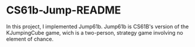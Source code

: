 # CS61b-Jump-README
In this project, I implemented Jump61b. Jump61b is CS61B's version of the KJumpingCube game, wich is a two-person, strategy game involving no element of chance.

